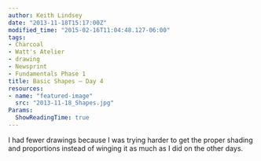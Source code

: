 ```yaml
---
author: Keith Lindsey
date: "2013-11-18T15:17:00Z"
modified_time: "2015-02-16T11:04:48.127-06:00"
tags:
- Charcoal
- Watt's Atelier
- drawing
- Newsprint
- Fundamentals Phase 1
title: Basic Shapes – Day 4
resources:
- name: "featured-image"
  src: "2013-11-18_Shapes.jpg"
Params:
  ShowReadingTime: true
---
```


I had fewer drawings because I was trying harder to get the proper  shading and proportions instead of winging it as much as I did on the  other days.